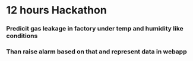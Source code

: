 # 12 hours Hackathon 

### Predicit gas leakage in factory under temp and humidity like conditions
### Than raise alarm based on that and represent data in webapp 
